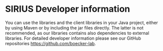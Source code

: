 # SIRIUS Developer information


You can use the libraries and the client libraries in your Java project,
either by using Maven or by including the jar files directly. The latter
is not recommended, as our libraries contains also dependencies to
external libraries. For detailed developer information please see our
GitHub repositories <https://github.com/boecker-lab>.

